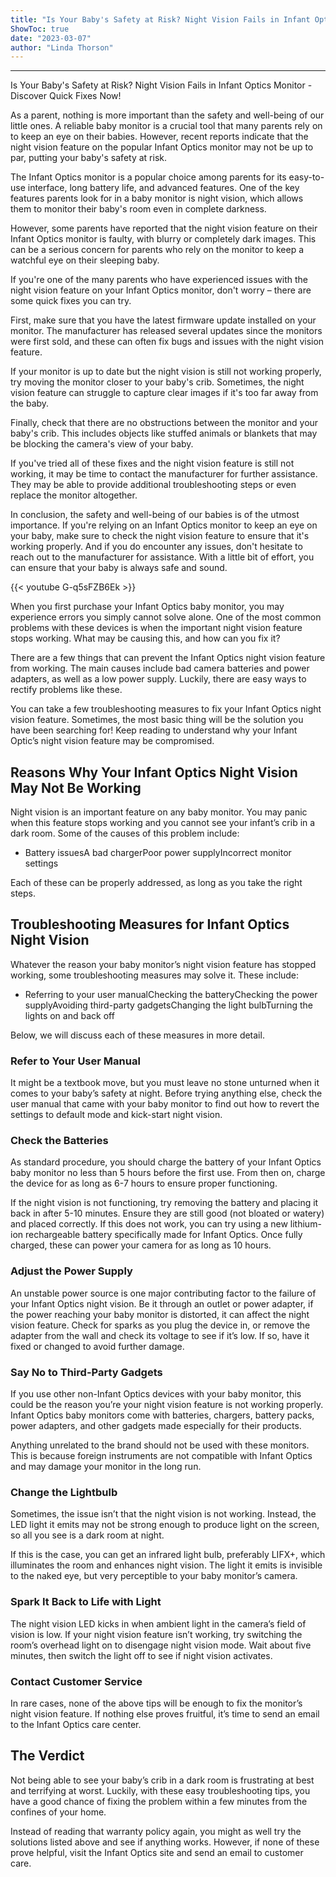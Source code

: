 ```yaml
---
title: "Is Your Baby's Safety at Risk? Night Vision Fails in Infant Optics Monitor - Discover Quick Fixes Now!"
ShowToc: true 
date: "2023-03-07"
author: "Linda Thorson"
---
```

*****
Is Your Baby's Safety at Risk? Night Vision Fails in Infant Optics Monitor - Discover Quick Fixes Now!

As a parent, nothing is more important than the safety and well-being of our little ones. A reliable baby monitor is a crucial tool that many parents rely on to keep an eye on their babies. However, recent reports indicate that the night vision feature on the popular Infant Optics monitor may not be up to par, putting your baby's safety at risk.

The Infant Optics monitor is a popular choice among parents for its easy-to-use interface, long battery life, and advanced features. One of the key features parents look for in a baby monitor is night vision, which allows them to monitor their baby's room even in complete darkness.

However, some parents have reported that the night vision feature on their Infant Optics monitor is faulty, with blurry or completely dark images. This can be a serious concern for parents who rely on the monitor to keep a watchful eye on their sleeping baby.

If you're one of the many parents who have experienced issues with the night vision feature on your Infant Optics monitor, don't worry – there are some quick fixes you can try.

First, make sure that you have the latest firmware update installed on your monitor. The manufacturer has released several updates since the monitors were first sold, and these can often fix bugs and issues with the night vision feature.

If your monitor is up to date but the night vision is still not working properly, try moving the monitor closer to your baby's crib. Sometimes, the night vision feature can struggle to capture clear images if it's too far away from the baby.

Finally, check that there are no obstructions between the monitor and your baby's crib. This includes objects like stuffed animals or blankets that may be blocking the camera's view of your baby.

If you've tried all of these fixes and the night vision feature is still not working, it may be time to contact the manufacturer for further assistance. They may be able to provide additional troubleshooting steps or even replace the monitor altogether.

In conclusion, the safety and well-being of our babies is of the utmost importance. If you're relying on an Infant Optics monitor to keep an eye on your baby, make sure to check the night vision feature to ensure that it's working properly. And if you do encounter any issues, don't hesitate to reach out to the manufacturer for assistance. With a little bit of effort, you can ensure that your baby is always safe and sound.

{{< youtube G-q5sFZB6Ek >}} 



When you first purchase your Infant Optics baby monitor, you may experience errors you simply cannot solve alone. One of the most common problems with these devices is when the important night vision feature stops working. What may be causing this, and how can you fix it?
 
There are a few things that can prevent the Infant Optics night vision feature from working. The main causes include bad camera batteries and power adapters, as well as a low power supply. Luckily, there are easy ways to rectify problems like these.
 
You can take a few troubleshooting measures to fix your Infant Optics night vision feature. Sometimes, the most basic thing will be the solution you have been searching for! Keep reading to understand why your Infant Optic’s night vision feature may be compromised.
 
## Reasons Why Your Infant Optics Night Vision May Not Be Working
 
Night vision is an important feature on any baby monitor. You may panic when this feature stops working and you cannot see your infant’s crib in a dark room. Some of the causes of this problem include:
 
- Battery issuesA bad chargerPoor power supplyIncorrect monitor settings

 
Each of these can be properly addressed, as long as you take the right steps.
 
## Troubleshooting Measures for Infant Optics Night Vision
 
Whatever the reason your baby monitor’s night vision feature has stopped working, some troubleshooting measures may solve it. These include:
 
- Referring to your user manualChecking the batteryChecking the power supplyAvoiding third-party gadgetsChanging the light bulbTurning the lights on and back off

 
Below, we will discuss each of these measures in more detail.
 
### Refer to Your User Manual
 
It might be a textbook move, but you must leave no stone unturned when it comes to your baby’s safety at night. Before trying anything else, check the user manual that came with your baby monitor to find out how to revert the settings to default mode and kick-start night vision.
 
### Check the Batteries
 
As standard procedure, you should charge the battery of your Infant Optics baby monitor no less than 5 hours before the first use. From then on, charge the device for as long as 6-7 hours to ensure proper functioning.
 
If the night vision is not functioning, try removing the battery and placing it back in after 5-10 minutes. Ensure they are still good (not bloated or watery) and placed correctly. If this does not work, you can try using a new lithium-ion rechargeable battery specifically made for Infant Optics. Once fully charged, these can power your camera for as long as 10 hours.
 
### Adjust the Power Supply
 
An unstable power source is one major contributing factor to the failure of your Infant Optics night vision. Be it through an outlet or power adapter, if the power reaching your baby monitor is distorted, it can affect the night vision feature. Check for sparks as you plug the device in, or remove the adapter from the wall and check its voltage to see if it’s low. If so, have it fixed or changed to avoid further damage.
 
### Say No to Third-Party Gadgets
 
If you use other non-Infant Optics devices with your baby monitor, this could be the reason you’re your night vision feature is not working properly. Infant Optics baby monitors come with batteries, chargers, battery packs, power adapters, and other gadgets made especially for their products.
 
Anything unrelated to the brand should not be used with these monitors. This is because foreign instruments are not compatible with Infant Optics and may damage your monitor in the long run.
 
### Change the Lightbulb
 
Sometimes, the issue isn’t that the night vision is not working. Instead, the LED light it emits may not be strong enough to produce light on the screen, so all you see is a dark room at night.
 
If this is the case, you can get an infrared light bulb, preferably LIFX+, which illuminates the room and enhances night vision. The light it emits is invisible to the naked eye, but very perceptible to your baby monitor’s camera.
 
### Spark It Back to Life with Light
 
The night vision LED kicks in when ambient light in the camera’s field of vision is low. If your night vision feature isn’t working, try switching the room’s overhead light on to disengage night vision mode. Wait about five minutes, then switch the light off to see if night vision activates.
 
### Contact Customer Service
 
In rare cases, none of the above tips will be enough to fix the monitor’s night vision feature. If nothing else proves fruitful, it’s time to send an email to the Infant Optics care center.
 
## The Verdict
 
Not being able to see your baby’s crib in a dark room is frustrating at best and terrifying at worst. Luckily, with these easy troubleshooting tips, you have a good chance of fixing the problem within a few minutes from the confines of your home.
 
Instead of reading that warranty policy again, you might as well try the solutions listed above and see if anything works. However, if none of these prove helpful, visit the Infant Optics site and send an email to customer care.



